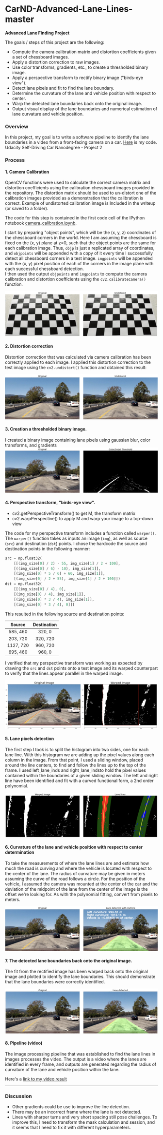 # CarND-Advanced-Lane-Lines-master
**Advanced Lane Finding Project**

The goals / steps of this project are the following:

* Compute the camera calibration matrix and distortion coefficients given a set of chessboard images.
* Apply a distortion correction to raw images.
* Use color transforms, gradients, etc., to create a thresholded binary image.
* Apply a perspective transform to rectify binary image ("birds-eye view").
* Detect lane pixels and fit to find the lane boundary.
* Determine the curvature of the lane and vehicle position with respect to center.
* Warp the detected lane boundaries back onto the original image.
* Output visual display of the lane boundaries and numerical estimation of lane curvature and vehicle position.

[//]: # (Image References)

[image1]: ./output_images/camera_calibration.PNG "Chessboard"
[image2]: ./output_images/undistored.PNG "Undistorted"
[image3]: ./output_images/color_sobel.PNG "Thresholds"
[image4]: ./output_images/warped.PNG "Warped"
[image5]: ./output_images/lane_lines.PNG "Lane Lines"
[image6]: ./output_images/lane_detected.PNG "Lane detected"
[image7]: ./output_images/curvature.PNG "Curvature"
[video1]:  project_video_output.mp4 "Video"

### Overview

In this project, my goal is to write a software pipeline to identify the lane boundaries in a video from a front-facing camera on a car. 
[Here](Advance_Lane_Lines.ipynb) is my code.
Udacity Self-Driving Car Nanodegree - Project 2

### Process

#### 1. Camera Calibration

OpenCV functions were used to calculate the correct camera matrix and distortion coefficients using the calibration chessboard images provided in the repository. The distortion matrix should be used to un-distort one of the calibration images provided as a demonstration that the calibration is correct. Example of undistorted calibration image is Included in the writeup (or saved to a folder).

The code for this step is contained in the first code cell of the IPython notebook [camera_calibration.ipynb](./docs/camera_calibration.ipynb).  

I start by preparing "object points", which will be the (x, y, z) coordinates of the chessboard corners in the world. Here I am assuming the chessboard is fixed on the (x, y) plane at z=0, such that the object points are the same for each calibration image.  Thus, `objp` is just a replicated array of coordinates, and `objpoints` will be appended with a copy of it every time I successfully detect all chessboard corners in a test image.  `imgpoints` will be appended with the (x, y) pixel position of each of the corners in the image plane with each successful chessboard detection.  
I then used the output `objpoints` and `imgpoints` to compute the camera calibration and distortion coefficients using the `cv2.calibrateCamera()` function.  

![alt text][image1]
#### 2. Distortion correction

Distortion correction that was calculated via camera calibration has been correctly applied to each image. 
I applied this distortion correction to the test image using the `cv2.undistort()` function and obtained this result: 

![alt text][image2]

#### 3.  Creation a thresholded binary image.
I created a binary image containing lane pixels using gaussian blur, color transforms, and gradients
![alt text][image3]

#### 4.  Perspective transform, "birds-eye view".
- cv2.getPerspectiveTransform() to get M, the transform matrix
- cv2.warpPerspective() to apply M and warp your image to a top-down view

The code for my perspective transform includes a function called `warper()`. 
The `warper()` function takes as inputs an image (`img`), as well as source (`src`) and destination (`dst`) points. I chose the hardcode the source and destination points in the following manner:

```python
src = np.float32(
    [[(img_size[0] / 2) - 55, img_size[1] / 2 + 100],
    [((img_size[0] / 6) - 10), img_size[1]],
    [(img_size[0] * 5 / 6) + 60, img_size[1]],
    [(img_size[0] / 2 + 55), img_size[1] / 2 + 100]])
dst = np.float32(
    [[(img_size[0] / 4), 0],
    [(img_size[0] / 4), img_size[1]],
    [(img_size[0] * 3 / 4), img_size[1]],
    [(img_size[0] * 3 / 4), 0]])
```

This resulted in the following source and destination points:

| Source        | Destination   | 
|:-------------:|:-------------:| 
| 585, 460      | 320, 0        | 
| 203, 720      | 320, 720      |
| 1127, 720     | 960, 720      |
| 695, 460      | 960, 0        |

I verified that my perspective transform was working as expected by drawing the `src` and `dst` points onto a test image and its warped counterpart to verify that the lines appear parallel in the warped image.

![alt text][image4]

#### 5. Lane pixels detection

The first step I took is to split the histogram into two sides, one for each lane line. With this histogram we are adding up the pixel values along each column in the image. From that point, I used a sliding window, placed around the line centers, to find and follow the lines up to the top of the frame.
I used left_lane_inds and right_lane_indsto hold the pixel values contained within the boundaries of a given sliding window. The left and right line have been identified and fit with a curved functional form, a 2nd order polynomial. 

![alt text][image5]

#### 6. Curvature of the lane and vehicle position with respect to center determination

To take the measurements of where the lane lines are and estimate how much the road is curving and where the vehicle is located with respect to the center of the lane. The radius of curvature may be given in meters assuming the curve of the road follows a circle. For the position of the vehicle, I assumed the camera was mounted at the center of the car and the deviation of the midpoint of the lane from the center of the image is the offset we're looking for. As with the polynomial fitting, convert from pixels to meters.

![alt text][image7]

#### 7. The detected lane boundaries back onto the original image.

The fit from the rectified image has been warped back onto the original image and plotted to identify the lane boundaries. This should demonstrate that the lane boundaries were correctly identified. 

![alt text][image6]

#### 8. Pipeline (video)

The image processing pipeline that was established to find the lane lines in images processes the video. The output is a video where the lanes are identified in every frame, and outputs are generated regarding the radius of curvature of the lane and vehicle position within the lane. 

Here's a [link to my video result](./project_video.mp4)

---

### Discussion

- Other gradients could be use to improve the line detection.
- There may be an incorrect frame where the lane is not detected.
- Lines with sharper turns and very short spacing still pose challenges. To improve this, I need to transform the mask calculation and session, and it seems that I need to fix it with different hyperparameters.
